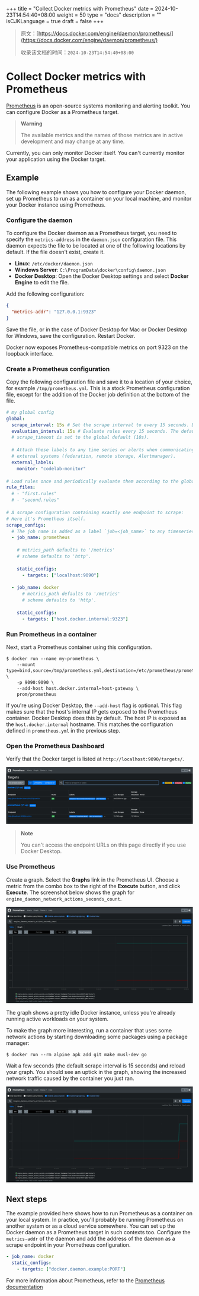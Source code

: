 +++
title = "Collect Docker metrics with Prometheus"
date = 2024-10-23T14:54:40+08:00
weight = 50
type = "docs"
description = ""
isCJKLanguage = true
draft = false
+++

> 原文：[https://docs.docker.com/engine/daemon/prometheus/](https://docs.docker.com/engine/daemon/prometheus/)
>
> 收录该文档的时间：`2024-10-23T14:54:40+08:00`

# Collect Docker metrics with Prometheus

[Prometheus](https://prometheus.io/) is an open-source systems monitoring and alerting toolkit. You can configure Docker as a Prometheus target.

> **Warning**
>
> 
>
> The available metrics and the names of those metrics are in active development and may change at any time.

Currently, you can only monitor Docker itself. You can't currently monitor your application using the Docker target.

## Example

The following example shows you how to configure your Docker daemon, set up Prometheus to run as a container on your local machine, and monitor your Docker instance using Prometheus.

### Configure the daemon

To configure the Docker daemon as a Prometheus target, you need to specify the `metrics-address` in the `daemon.json` configuration file. This daemon expects the file to be located at one of the following locations by default. If the file doesn't exist, create it.

- **Linux**: `/etc/docker/daemon.json`
- **Windows Server**: `C:\ProgramData\docker\config\daemon.json`
- **Docker Desktop**: Open the Docker Desktop settings and select **Docker Engine** to edit the file.

Add the following configuration:



```json
{
  "metrics-addr": "127.0.0.1:9323"
}
```

Save the file, or in the case of Docker Desktop for Mac or Docker Desktop for Windows, save the configuration. Restart Docker.

Docker now exposes Prometheus-compatible metrics on port 9323 on the loopback interface.

### Create a Prometheus configuration

Copy the following configuration file and save it to a location of your choice, for example `/tmp/prometheus.yml`. This is a stock Prometheus configuration file, except for the addition of the Docker job definition at the bottom of the file.



```yml
# my global config
global:
  scrape_interval: 15s # Set the scrape interval to every 15 seconds. Default is every 1 minute.
  evaluation_interval: 15s # Evaluate rules every 15 seconds. The default is every 1 minute.
  # scrape_timeout is set to the global default (10s).

  # Attach these labels to any time series or alerts when communicating with
  # external systems (federation, remote storage, Alertmanager).
  external_labels:
    monitor: "codelab-monitor"

# Load rules once and periodically evaluate them according to the global 'evaluation_interval'.
rule_files:
  # - "first.rules"
  # - "second.rules"

# A scrape configuration containing exactly one endpoint to scrape:
# Here it's Prometheus itself.
scrape_configs:
  # The job name is added as a label `job=<job_name>` to any timeseries scraped from this config.
  - job_name: prometheus

    # metrics_path defaults to '/metrics'
    # scheme defaults to 'http'.

    static_configs:
      - targets: ["localhost:9090"]

  - job_name: docker
      # metrics_path defaults to '/metrics'
      # scheme defaults to 'http'.

    static_configs:
      - targets: ["host.docker.internal:9323"]
```

### Run Prometheus in a container

Next, start a Prometheus container using this configuration.



```console
$ docker run --name my-prometheus \
    --mount type=bind,source=/tmp/prometheus.yml,destination=/etc/prometheus/prometheus.yml \
    -p 9090:9090 \
    --add-host host.docker.internal=host-gateway \
    prom/prometheus
```

If you're using Docker Desktop, the `--add-host` flag is optional. This flag makes sure that the host's internal IP gets exposed to the Prometheus container. Docker Desktop does this by default. The host IP is exposed as the `host.docker.internal` hostname. This matches the configuration defined in `prometheus.yml` in the previous step.

### Open the Prometheus Dashboard

Verify that the Docker target is listed at `http://localhost:9090/targets/`.

![Prometheus targets page](CollectDockermetricswithPrometheus_img/prometheus-targets.webp)

> **Note**
>
> 
>
> You can't access the endpoint URLs on this page directly if you use Docker Desktop.

### Use Prometheus

Create a graph. Select the **Graphs** link in the Prometheus UI. Choose a metric from the combo box to the right of the **Execute** button, and click **Execute**. The screenshot below shows the graph for `engine_daemon_network_actions_seconds_count`.

![Idle Prometheus report](CollectDockermetricswithPrometheus_img/prometheus-graph_idle.webp)

The graph shows a pretty idle Docker instance, unless you're already running active workloads on your system.

To make the graph more interesting, run a container that uses some network actions by starting downloading some packages using a package manager:



```console
$ docker run --rm alpine apk add git make musl-dev go
```

Wait a few seconds (the default scrape interval is 15 seconds) and reload your graph. You should see an uptick in the graph, showing the increased network traffic caused by the container you just ran.

![Prometheus report showing traffic](CollectDockermetricswithPrometheus_img/prometheus-graph_load.webp)

## Next steps

The example provided here shows how to run Prometheus as a container on your local system. In practice, you'll probably be running Prometheus on another system or as a cloud service somewhere. You can set up the Docker daemon as a Prometheus target in such contexts too. Configure the `metrics-addr` of the daemon and add the address of the daemon as a scrape endpoint in your Prometheus configuration.



```yaml
- job_name: docker
  static_configs:
    - targets: ["docker.daemon.example:PORT"]
```

For more information about Prometheus, refer to the [Prometheus documentation](https://prometheus.io/docs/introduction/overview/)
